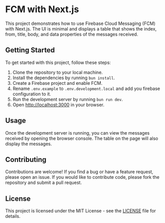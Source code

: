 # FCM with Next.js

This project demonstrates how to use Firebase Cloud Messaging (FCM) with Next.js. The UI is minimal and displays a table that shows the index, from, title, body, and data properties of the messages received.

## Getting Started

To get started with this project, follow these steps:

1. Clone the repository to your local machine.
2. Install the dependencies by running `bun install`.
3. Create a Firebase project and enable FCM.
4. Rename `.env.example` to `.env.development.local` and add you firebase configuration to it.
5. Run the development server by running `bun run dev`.
6. Open [http://localhost:3000](http://localhost:3000) in your browser.

## Usage

Once the development server is running, you can view the messages received by opening the browser console. The table on the page will also display the messages.

## Contributing

Contributions are welcome! If you find a bug or have a feature request, please open an issue. If you would like to contribute code, please fork the repository and submit a pull request.

## License

This project is licensed under the MIT License - see the [LICENSE](LICENSE) file for details.
